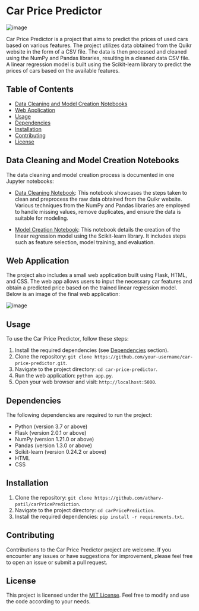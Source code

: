# Car Price Predictor

![image](https://github.com/atharv-patil/carPricePrediction/assets/83455141/029ce082-4a74-4dec-8540-513b3a5e3cb0)

Car Price Predictor is a project that aims to predict the prices of used cars based on various features. The project utilizes data obtained from the Quikr website in the form of a CSV file. The data is then processed and cleaned using the NumPy and Pandas libraries, resulting in a cleaned data CSV file. A linear regression model is built using the Scikit-learn library to predict the prices of cars based on the available features.

## Table of Contents
- [Data Cleaning and Model Creation Notebooks](#data-cleaning-and-model-creation-notebooks)
- [Web Application](#web-application)
- [Usage](#usage)
- [Dependencies](#dependencies)
- [Installation](#installation)
- [Contributing](#contributing)
- [License](#license)

## Data Cleaning and Model Creation Notebooks

The data cleaning and model creation process is documented in one Jupyter notebooks:

- [Data Cleaning Notebook](https://github.com/atharv-patil/carPricePrediction/blob/main/usedCarPricePrediction.ipynb): This notebook showcases the steps taken to clean and preprocess the raw data obtained from the Quikr website. Various techniques from the NumPy and Pandas libraries are employed to handle missing values, remove duplicates, and ensure the data is suitable for modeling.

- [Model Creation Notebook](https://github.com/atharv-patil/carPricePrediction/blob/main/usedCarPricePrediction.ipynb): This notebook details the creation of the linear regression model using the Scikit-learn library. It includes steps such as feature selection, model training, and evaluation.

## Web Application

The project also includes a small web application built using Flask, HTML, and CSS. The web app allows users to input the necessary car features and obtain a predicted price based on the trained linear regression model. Below is an image of the final web application:

![image](https://github.com/atharv-patil/carPricePrediction/assets/83455141/54c69d32-3b7c-423b-b28e-29ee03a4a629)

## Usage

To use the Car Price Predictor, follow these steps:

1. Install the required dependencies (see [Dependencies](#dependencies) section).
2. Clone the repository: `git clone https://github.com/your-username/car-price-predictor.git`.
3. Navigate to the project directory: `cd car-price-predictor`.
4. Run the web application: `python app.py`.
5. Open your web browser and visit: `http://localhost:5000`.

## Dependencies

The following dependencies are required to run the project:

- Python (version 3.7 or above)
- Flask (version 2.0.1 or above)
- NumPy (version 1.21.0 or above)
- Pandas (version 1.3.0 or above)
- Scikit-learn (version 0.24.2 or above)
- HTML
- CSS

## Installation

1. Clone the repository: `git clone https://github.com/atharv-patil/carPricePrediction`.
2. Navigate to the project directory: `cd carPricePrediction`.
3. Install the required dependencies: `pip install -r requirements.txt`.

## Contributing

Contributions to the Car Price Predictor project are welcome. If you encounter any issues or have suggestions for improvement, please feel free to open an issue or submit a pull request.

## License

This project is licensed under the [MIT License](LICENSE). Feel free to modify and use the code according to your needs.
